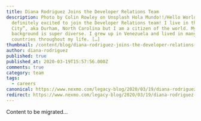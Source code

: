 ```yaml
---
title: Diana Rodriguez Joins the Developer Relations Team
description: Photo by Colin Rowley on Unsplash Hola Mundo!!/Hello World! I am
  definitely excited to join the Developer Relations team! I live in the “Bull
  City”, aka Durham, North Carolina but I am a citizen of the world. My
  background is super diverse. I grew up in Venezuela and lived in many
  countries throughout my life. […]
thumbnail: /content/blog/diana-rodriguez-joins-the-developer-relations-team/colin-rowley-v1InD_4qfqk-unsplash-1-1.jpg
author: diana-rodriguez
published: true
published_at: 2020-03-19T15:57:56.000Z
comments: true
category: team
tags:
  - careers
canonical: https://www.nexmo.com/legacy-blog/2020/03/19/diana-rodriguez-joins-the-developer-relations-team
redirect: https://www.nexmo.com/legacy-blog/2020/03/19/diana-rodriguez-joins-the-developer-relations-team
---
```


Content to be migrated...
